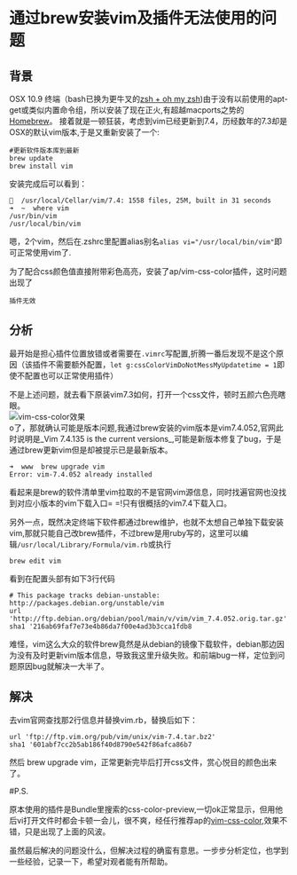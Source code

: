通过brew安装vim及插件无法使用的问题
==============================================

## 背景
OSX 10.9 终端（bash已换为更牛叉的[zsh + oh my zsh](https://github.com/robbyrussell/oh-my-zsh))由于没有以前使用的apt-get或类似内置命令组，所以安装了现在正火,有超越macports之势的[Homebrew](http://brew.sh/)。
接着就是一顿狂装，考虑到vim已经更新到7.4，历经数年的7.3却是OSX的默认vim版本,于是又重新安装了一个:

    #更新软件版本库到最新
    brew update
    brew install vim

安装完成后可以看到：

    🍺  /usr/local/Cellar/vim/7.4: 1558 files, 25M, built in 31 seconds
    ➜  ~  where vim
    /usr/bin/vim
    /usr/local/bin/vim

嗯，2个vim，然后在.zshrc里配置alias别名`alias vi="/usr/local/bin/vim"`即可正常使用vim了.

为了配合css颜色值直接附带彩色高亮，安装了ap/vim-css-color插件，这时问题出现了

    插件无效

## 分析

最开始是担心插件位置放错或者需要在`.vimrc`写配置,折腾一番后发现不是这个原因（该插件不需要额外配置，`let g:cssColorVimDoNotMessMyUpdatetime = 1`即使不配置也可以正常使用插件）

不是上述问题，就去看下原装vim7.3如何，打开一个css文件，顿时五颜六色亮瞎眼。  
![vim-css-color效果](http://ap.github.io/vim-css-color/screenshot.png)    
o了，那就确认可能是版本问题,我通过brew安装的vim版本是vim7.4.052,官网此时说明是_Vim 7.4.135 is the current versions_,可能是新版本修复了bug，于是通过brew更新vim但是却被提示已是最新版本。

    ➜  www  brew upgrade vim
    Error: vim-7.4.052 already installed

看起来是brew的软件清单里vim拉取的不是官网vim源信息，同时找遍官网也没找到对应小版本的vim下载入口= =!只有很概括的vim7.4下载入口。

另外一点，既然决定终端下软件都通过brew维护，也就不太想自己单独下载安装vim,那就只能自己改brew插件，不过brew是用ruby写的，这里可以编辑`/usr/local/Library/Formula/vim.rb`或执行

    brew edit vim

看到在配置头部有如下3行代码

    # This package tracks debian-unstable: http://packages.debian.org/unstable/vim
    url 'http://ftp.debian.org/debian/pool/main/v/vim/vim_7.4.052.orig.tar.gz'
    sha1 '216ab69faf7e73e4b86da7f00e4ad3b3cca1fdb8

难怪，vim这么大众的软件brew竟然是从debian的镜像下载软件，debian那边因为没有及时更新vim版本信息，导致我这里升级失败。和前端bug一样，定位到问题原因bug就解决一大半了。

## 解决
去vim官网查找那2行信息并替换vim.rb，替换后如下：

    url 'ftp://ftp.vim.org/pub/vim/unix/vim-7.4.tar.bz2'
    sha1 '601abf7cc2b5ab186f40d8790e542f86afca86b7

然后 brew upgrade vim，正常更新完毕后打开css文件，赏心悦目的颜色出来了。

#P.S.

原本使用的插件是Bundle里搜索的css-color-preview,一切ok正常显示，但用他后vi打开文件时都会卡顿一会儿，很不爽，经任行推荐ap的[vim-css-color](https://github.com/ap/vim-css-color/),效果不错，只是出现了上面的风波。

虽然最后解决的问题没什么，但解决过程的确蛮有意思。一步步分析定位，也学到一些经验，记录一下，希望对观者能有所帮助。


